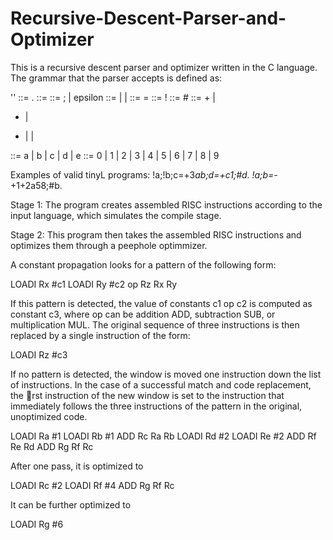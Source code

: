 # Recursive-Descent-Parser-and-Optimizer
This is a recursive descent parser and optimizer written in the C language. The grammar that the parser accepts is defined as:


'<program>' ::= <stmt list> .
<stmt list> ::= <stmt> <morestmts>
<morestmts> ::= ; <stmt list> | epsilon 
<stmt> ::= <assign> | <read> | <print>
<assign> ::= <variable> = <expr>
<read> ::= ! <variable>
<print> ::= # <variable>
<expr> ::= + <expr> <expr> |
- <expr> <expr> |
* <expr> <expr> |
<variable> |
<digit>
<variable> ::= a | b | c | d | e
<digit> ::= 0 | 1 | 2 | 3 | 4 | 5 | 6 | 7 | 8 | 9

 
Examples of valid tinyL programs:
!a;!b;c=+3*ab;d=+c1;#d.
!a;b=-*+1+2a58;#b.

Stage 1: The program creates assembled RISC instructions according to the input language, which simulates the compile stage. 

Stage 2: This program then takes the assembled RISC instructions and optimizes them through a peephole optimmizer. 

A constant propagation looks for a pattern of the following
form:

LOADI Rx #c1
LOADI Ry #c2
op Rz Rx Ry

If this pattern is detected, the value of constants c1 op c2 is computed as constant c3,
where op can be addition ADD, subtraction SUB, or multiplication MUL. The original sequence
of three instructions is then replaced by a single instruction of the form:

LOADI Rz #c3

If no pattern is detected, the window is moved one instruction down the list of instructions.
In the case of a successful match and code replacement, the rst instruction of the new window
is set to the instruction that immediately follows the three instructions of the pattern in the
original, unoptimized code.

LOADI Ra #1
LOADI Rb #1
ADD Rc Ra Rb
LOADI Rd #2
LOADI Re #2
ADD Rf Re Rd
ADD Rg Rf Rc

After one pass, it is optimized to

LOADI Rc #2
LOADI Rf #4
ADD Rg Rf Rc

It can be further optimized to

LOADI Rg #6
